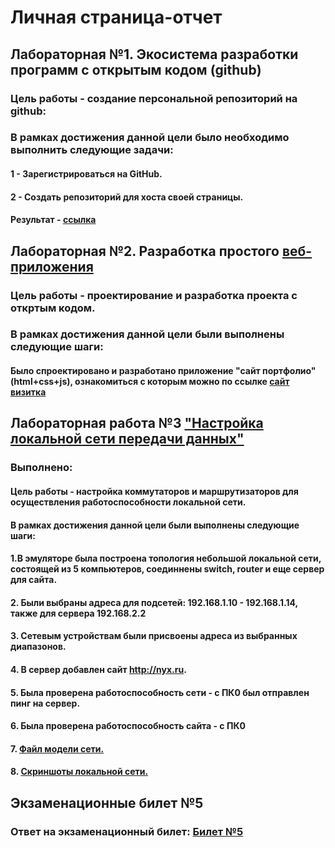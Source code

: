 # Личная страница-отчет
## Лабораторная №1. Экосистема разработки программ с открытым кодом (github)
### Цель работы - создание персональной репозиторий на github:
### В рамках достижения данной цели было необходимо выполнить следующие задачи:
#### 1 - Зарегистрироваться на GitHub.
#### 2 - Создать репозиторий для хоста своей страницы.
#### Результат - [ссылка](https://github.com/Alexevdokim/start)
## Лабораторная №2. Разработка простого [веб-приложения](https://github.com/Alexevdokim/project)
### Цель работы - проектирование и разработка проекта с откртым кодом.
### В рамках достижения данной цели были выполнены следующие шаги:
#### Было спроектировано и разработано приложение "сайт портфолио" (html+css+js),  ознакомиться с которым можно по ссылке [сайт визитка](https://alexevdokim.github.io/project/)
## Лабораторная работа №3 ["Настройка локальной сети передачи данных"](https://github.com/Alexevdokim/Lab3)
### Выполнено:
#### Цель работы - настройка коммутаторов и маршрутизаторов для осуществления работоспособности локальной сети.
#### В рамках достижения данной цели были выполнены следующие шаги:
#### 1.В эмуляторе была построена топология небольшой локальной сети, состоящей из 5 компьютеров, соединнены switch, router и еще сервер для сайта.
#### 2. Были выбраны адреса для подсетей: 192.168.1.10 - 192.168.1.14, также для сервера 192.168.2.2
#### 3. Сетевым устройствам были присвоены адреса из выбранных диапазонов.
#### 4. В сервер добавлен сайт http://nyx.ru.
#### 5. Была проверена работоспособность сети - с ПК0 был отправлен пинг на сервер.
#### 6. Была проверена работоспособность сайта - с ПК0
#### 7. [Файл модели сети.](https://github.com/Alexevdokim/Lab3/blob/main/Lab3/Lab3.pkt)
#### 8. [Скриншоты локальной сети.](https://github.com/Alexevdokim/Lab3/tree/main/Lab3)
## Экзаменационные билет №5
### Ответ на экзаменационный билет: [Билет №5](https://docs.google.com/document/d/1tQI8YJEfzKq2q9f4g8XIFIFBqzuDnwUUaN-Xtv33yGY/edit?usp=sharing)

